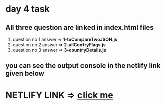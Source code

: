 # day 4 task 
## All three question are linked in index.html files
1. question no 1 answer => **1-toCompareTwoJSON.js**
2. question no 2 answer => **2-allContryFlags.js**
3. question no 3 answer => **3-countryDetails.js**

## you can see the output console in the netlify link given below

# NETLIFY LINK => <span><a href="https://celadon-marzipan-92b6c0.netlify.app/" target="_blank">click me</a></span>
